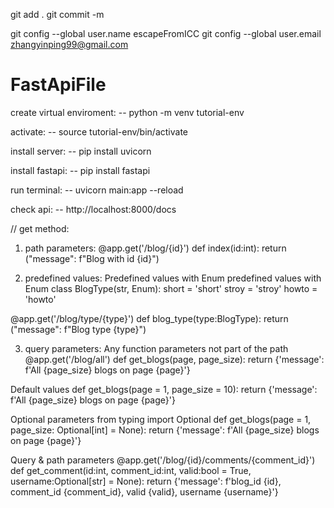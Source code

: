 git add .
git commit -m 

git config --global user.name escapeFromICC
git config --global user.email zhangyinping99@gmail.com

# FastApiFile
create virtual enviroment:
-- python -m venv tutorial-env

activate:
-- source tutorial-env/bin/activate

install server:
-- pip install uvicorn

install fastapi:
-- pip install fastapi

run terminal:
-- uvicorn main:app --reload

check api:
-- http://localhost:8000/docs

// get method:
1. path parameters:
@app.get('/blog/{id}')
def index(id:int):
    return ("message": f"Blog with id {id}")

2. predefined values: Predefined values with Enum
predefined values with Enum
class BlogType(str, Enum):
    short = 'short'
    stroy = 'stroy'
    howto = 'howto'

@app.get('/blog/type/{type}')
def blog_type(type:BlogType):
    return ("message": f"Blog type {type}")

3. query parameters:
Any function parameters not part of the path
@app.get('/blog/all')
def get_blogs(page, page_size):
   return {'message': f'All {page_size} blogs on page {page}'}

Default values
def get_blogs(page = 1, page_size = 10):
   return {'message': f'All {page_size} blogs on page {page}'}

Optional parameters
from typing import Optional
def get_blogs(page = 1, page_size: Optional[int] = None):
   return {'message': f'All {page_size} blogs on page {page}'}

Query & path parameters
@app.get('/blog/{id}/comments/{comment_id}')
def get_comment(id:int, comment_id:int, valid:bool = True, username:Optional[str] = None):
    return {'message': f'blog_id {id}, comment_id {comment_id}, valid {valid}, username {username}'}
